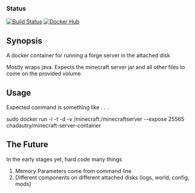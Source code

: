 ### Status
[![Build Status](https://travis-ci.org/chad-autry/minecraft-server-container.svg?branch=master)](https://travis-ci.org/chad-autry/minecraft-server-container)
[![Docker Hub](https://img.shields.io/badge/docker-ready-blue.svg)](https://registry.hub.docker.com/u/chadautry/minecraft-server-container/)

## Synopsis

A docker container for running a forge server in the attached disk

Mostly wraps java. Expects the minecraft server jar and all other files to come on the provided volume

## Usage
Expected command is something like . . .

sudo docker run -i -t -d -v /minecraft:/minecraftserver --expose 25565 chadautry/minecraft-server-container

## The Future
In the early stages yet, hard code many things

1. Memory Parameters come from command line
2. Different components on different attached disks (logs, world, config, mods)

